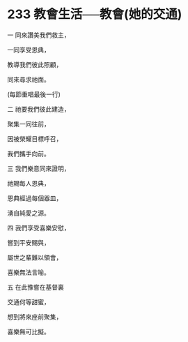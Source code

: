 # 233 教會生活──教會(她的交通)

一 同來讚美我們救主，

一同享受恩典，

教導我們彼此照顧，

同來尋求祂面。

(每節重唱最後一行)

二 祂要我們彼此建造，

聚集一同往前，

因被榮耀目標呼召，

我們攜手向前。

三 我們樂意同來證明，

祂賜每人恩典，

恩典經過每個器皿，

湧自純愛之源。

四 我們享受喜樂安慰，

嘗到平安賜與，

屬世之輩難以領會，

喜樂無法言喻。

五 在此豫嘗在基督裏

交通何等甜蜜，

想到將來座前聚集，

喜樂無可比擬。

